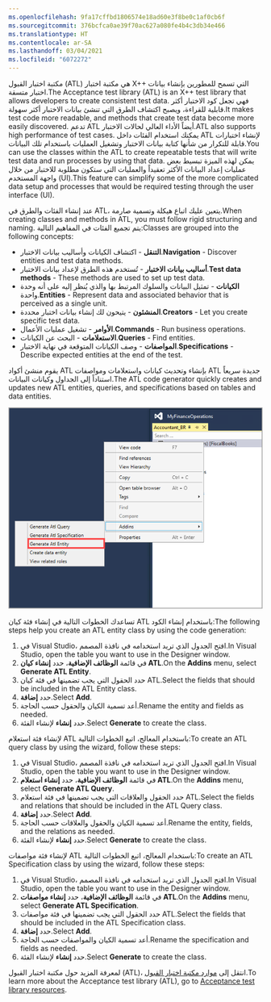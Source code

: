 ```yaml
---
ms.openlocfilehash: 9fa17cffbd1806574e18ad60e3f8be0c1af0cb6f
ms.sourcegitcommit: 376bcfca0ae39f70ac627a080fe4b4c3db34e466
ms.translationtype: HT
ms.contentlocale: ar-SA
ms.lasthandoff: 03/04/2021
ms.locfileid: "6072272"
---
```


<span data-ttu-id="b6f6c-101">مكتبة اختبار القبول (ATL) هي مكتبة اختبار X++‎ التي تسمح للمطورين بإنشاء بيانات اختبار متسقة.</span><span class="sxs-lookup"><span data-stu-id="b6f6c-101">The Acceptance test library (ATL) is an X++ test library that allows developers to create consistent test data.</span></span> <span data-ttu-id="b6f6c-102">فهي تجعل كود الاختبار أكثر قابلية للقراءة، ويصبح اكتشاف الطرق التي تنشئ بيانات الاختبار أكثر سهولة.</span><span class="sxs-lookup"><span data-stu-id="b6f6c-102">It makes test code more readable, and methods that create test data become more easily discovered.</span></span> <span data-ttu-id="b6f6c-103">تدعم ATL أيضاً الأداء العالي لحالات الاختبار.</span><span class="sxs-lookup"><span data-stu-id="b6f6c-103">ATL also supports high performance of test cases.</span></span> <span data-ttu-id="b6f6c-104">يمكنك استخدام الفئات داخل ATL لإنشاء اختبارات قابلة للتكرار من شأنها كتابة بيانات الاختبار وتشغيل العمليات باستخدام تلك البيانات.</span><span class="sxs-lookup"><span data-stu-id="b6f6c-104">You can use the classes within the ATL to create repeatable tests that will write test data and run processes by using that data.</span></span> <span data-ttu-id="b6f6c-105">يمكن لهذه الميزة تبسيط بعض عمليات إعداد البيانات الأكثر تعقيداً والعمليات التي ستكون مطلوبة للاختبار من خلال واجهة المستخدم (UI).</span><span class="sxs-lookup"><span data-stu-id="b6f6c-105">This feature can simplify some of the more complicated data setup and processes that would be required testing through the user interface (UI).</span></span>

<span data-ttu-id="b6f6c-106">عند إنشاء الفئات والطرق في ATL، يتعين عليك اتباع هيكلة وتسمية صارمة.</span><span class="sxs-lookup"><span data-stu-id="b6f6c-106">When creating classes and methods in ATL, you must follow rigid structuring and naming.</span></span> <span data-ttu-id="b6f6c-107">يتم تجميع الفئات في المفاهيم التالية:</span><span class="sxs-lookup"><span data-stu-id="b6f6c-107">Classes are grouped into the following concepts:</span></span>

-   <span data-ttu-id="b6f6c-108">**التنقل** - اكتشاف الكيانات و‏‫أساليب بيانات الاختبار‬.</span><span class="sxs-lookup"><span data-stu-id="b6f6c-108">**Navigation** - Discover entities and test data methods.</span></span>
-   <span data-ttu-id="b6f6c-109">**أساليب بيانات الاختبار** - تُستخدم هذه الطرق لإعداد بيانات الاختبار.</span><span class="sxs-lookup"><span data-stu-id="b6f6c-109">**Test data methods** - These methods are used to set up test data.</span></span>
-   <span data-ttu-id="b6f6c-110">**الكيانات** - تمثيل البيانات والسلوك المرتبط بها والذي يُنظر إليه على أنه وحدة واحدة.</span><span class="sxs-lookup"><span data-stu-id="b6f6c-110">**Entities** - Represent data and associated behavior that is perceived as a single unit.</span></span>
-   <span data-ttu-id="b6f6c-111">**المنشئون** - يتيحون لك إنشاء بيانات اختبار محددة.</span><span class="sxs-lookup"><span data-stu-id="b6f6c-111">**Creators** - Let you create specific test data.</span></span>
-   <span data-ttu-id="b6f6c-112">**الأوامر** - تشغيل عمليات الأعمال.</span><span class="sxs-lookup"><span data-stu-id="b6f6c-112">**Commands** - Run business operations.</span></span>
-   <span data-ttu-id="b6f6c-113">**الاستعلامات** - البحث عن الكيانات.</span><span class="sxs-lookup"><span data-stu-id="b6f6c-113">**Queries** - Find entities.</span></span>
-   <span data-ttu-id="b6f6c-114">**المواصفات** - وصف الكيانات المتوقعة في نهاية الاختبار.</span><span class="sxs-lookup"><span data-stu-id="b6f6c-114">**Specifications** - Describe expected entities at the end of the test.</span></span>
 
<span data-ttu-id="b6f6c-115">يقوم منشئ أكواد ATL بإنشاء وتحديث كيانات واستعلامات ومواصفات ATL جديدة سريعاً استناداً إلى الجداول وكيانات البيانات.</span><span class="sxs-lookup"><span data-stu-id="b6f6c-115">The ATL code generator quickly creates and updates new ATL entities, queries, and specifications based on tables and data entities.</span></span>


![لقطة شاشة لصفحة إنشاء الكيان البديل.](../media/alt.png)

<span data-ttu-id="b6f6c-117">تساعدك الخطوات التالية في إنشاء فئة كيان ATL باستخدام إنشاء الكود:</span><span class="sxs-lookup"><span data-stu-id="b6f6c-117">The following steps help you create an ATL entity class by using the code generation:</span></span>

1.  <span data-ttu-id="b6f6c-118">في Visual Studio، افتح الجدول الذي تريد استخدامه في نافذة المصمم.</span><span class="sxs-lookup"><span data-stu-id="b6f6c-118">In Visual Studio, open the table you want to use in the Designer window.</span></span>
2.  <span data-ttu-id="b6f6c-119">في قائمة **الوظائف الإضافية**، حدد **إنشاء كيان ATL**.</span><span class="sxs-lookup"><span data-stu-id="b6f6c-119">On the **Addins** menu, select **Generate ATL Entity**.</span></span>
3.  <span data-ttu-id="b6f6c-120">حدد الحقول التي يجب تضمينها في فئة كيان ATL.</span><span class="sxs-lookup"><span data-stu-id="b6f6c-120">Select the fields that should be included in the ATL Entity class.</span></span>
4.  <span data-ttu-id="b6f6c-121">حدد **إضافة**.</span><span class="sxs-lookup"><span data-stu-id="b6f6c-121">Select **Add**.</span></span>
5.  <span data-ttu-id="b6f6c-122">أعد تسمية الكيان والحقول حسب الحاجة.</span><span class="sxs-lookup"><span data-stu-id="b6f6c-122">Rename the entity and fields as needed.</span></span>
6.  <span data-ttu-id="b6f6c-123">حدد **إنشاء** لإنشاء الفئة.</span><span class="sxs-lookup"><span data-stu-id="b6f6c-123">Select **Generate** to create the class.</span></span>

<span data-ttu-id="b6f6c-124">لإنشاء فئة استعلام ATL باستخدام المعالج، اتبع الخطوات التالية:</span><span class="sxs-lookup"><span data-stu-id="b6f6c-124">To create an ATL query class by using the wizard, follow these steps:</span></span>

1.  <span data-ttu-id="b6f6c-125">في Visual Studio، افتح الجدول الذي تريد استخدامه في نافذة المصمم.</span><span class="sxs-lookup"><span data-stu-id="b6f6c-125">In Visual Studio, open the table you want to use in the Designer window.</span></span>
2.  <span data-ttu-id="b6f6c-126">في قائمة **الوظائف الإضافية**، حدد **إنشاء استعلام ATL**.</span><span class="sxs-lookup"><span data-stu-id="b6f6c-126">On the **Addins** menu, select **Generate ATL Query**.</span></span>
3.  <span data-ttu-id="b6f6c-127">حدد الحقول والعلاقات التي يجب تضمينها في فئة استعلام ATL.</span><span class="sxs-lookup"><span data-stu-id="b6f6c-127">Select the fields and relations that should be included in the ATL Query class.</span></span>
4.  <span data-ttu-id="b6f6c-128">حدد **إضافة**.</span><span class="sxs-lookup"><span data-stu-id="b6f6c-128">Select **Add**.</span></span>
5.  <span data-ttu-id="b6f6c-129">أعد تسمية الكيان والحقول والعلاقات حسب الحاجة.</span><span class="sxs-lookup"><span data-stu-id="b6f6c-129">Rename the entity, fields, and the relations as needed.</span></span>
6.  <span data-ttu-id="b6f6c-130">حدد **إنشاء** لإنشاء الفئة.</span><span class="sxs-lookup"><span data-stu-id="b6f6c-130">Select **Generate** to create the class.</span></span>

<span data-ttu-id="b6f6c-131">لإنشاء فئة مواصفات ATL باستخدام المعالج، اتبع الخطوات التالية:</span><span class="sxs-lookup"><span data-stu-id="b6f6c-131">To create an ATL Specification class by using the wizard, follow these steps:</span></span>

1.  <span data-ttu-id="b6f6c-132">في Visual Studio، افتح الجدول الذي تريد استخدامه في نافذة المصمم.</span><span class="sxs-lookup"><span data-stu-id="b6f6c-132">In Visual Studio, open the table you want to use in the Designer window.</span></span>
2.  <span data-ttu-id="b6f6c-133">في قائمة **الوظائف الإضافية**، حدد **إنشاء مواصفات ATL**.</span><span class="sxs-lookup"><span data-stu-id="b6f6c-133">On the **Addins** menu, select **Generate ATL Specification**.</span></span>
3.  <span data-ttu-id="b6f6c-134">حدد الحقول التي يجب تضمينها في فئة مواصفات ATL.</span><span class="sxs-lookup"><span data-stu-id="b6f6c-134">Select the fields that should be included in the ATL Specification class.</span></span>
4.  <span data-ttu-id="b6f6c-135">حدد **إضافة**.</span><span class="sxs-lookup"><span data-stu-id="b6f6c-135">Select **Add**.</span></span>
5.  <span data-ttu-id="b6f6c-136">أعد تسمية الكيان والمواصفات حسب الحاجة.</span><span class="sxs-lookup"><span data-stu-id="b6f6c-136">Rename the specification and fields as needed.</span></span>
6.  <span data-ttu-id="b6f6c-137">حدد **إنشاء** لإنشاء الفئة.</span><span class="sxs-lookup"><span data-stu-id="b6f6c-137">Select **Generate** to create the class.</span></span>


<span data-ttu-id="b6f6c-138">لمعرفة المزيد حول مكتبة اختبار القبول (ATL)، انتقل إلى [موارد مكتبة اختبار القبول](https://docs.microsoft.com/dynamics365/fin-ops-core/dev-itpro/perf-test/acceptance-test-library/?azure-portal=true).</span><span class="sxs-lookup"><span data-stu-id="b6f6c-138">To learn more about the Acceptance test library (ATL), go to  [Acceptance test library resources](https://docs.microsoft.com/dynamics365/fin-ops-core/dev-itpro/perf-test/acceptance-test-library/?azure-portal=true).</span></span>
